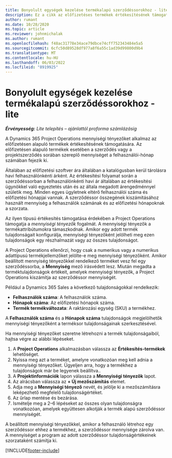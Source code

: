 ```yaml
---
title: Bonyolult egységek kezelése termékalapú szerződéssorokhoz - lite
description: Ez a cikk az előfizetéses termékek értékesítésének támogatásáról nyújt tájékoztatást.
author: rumant
ms.date: 10/28/2020
ms.topic: article
ms.reviewer: johnmichalak
ms.author: rumant
ms.openlocfilehash: f48ac31778e34ace79dbce74cff752343484e5a5
ms.sourcegitcommit: 6cfc50d89528df977a8f6a55c1ad39d99800d9b4
ms.translationtype: MT
ms.contentlocale: hu-HU
ms.lasthandoff: 06/03/2022
ms.locfileid: "8919925"
---
```

# <a name="manage-complex-units-for-product-based-contract-lines---lite"></a>Bonyolult egységek kezelése termékalapú szerződéssorokhoz - lite

_**Érvényesség:** Lite telepítés – ajánlattól proforma számlázásig_

A Dynamics 365 Project Operations mennyiségi tényezőket alkalmaz az előfizetésen alapuló termékek értékesítésének támogatására. Az előfizetésen alapuló termékek esetében a szerződés vagy a projektszerződés sorában szereplő mennyiséget a felhasználói-hónap számában fejezik ki.

Általában az előfizetési szoftver ára általában a katalógusban kerül tárolásra havi felhasználónkénti árként. Az értékesítési folyamat során a szerződéssorban a felhasználónkénti havi ár általában az értékesítési ügynökkel való egyeztetés után és az általa megadott árengedménnyel születik meg. Minden egyes ügyletnek eltérő felhasználói száma és előfizetési hónapjai vannak. A szerződéssor összegének kiszámításához használt mennyiség a felhasználók számának és az előfizetési hónapoknak a szorzata.

Az ilyen típusú értékesítés támogatása érdekében a Project Operations támogatja a *mennyiségi tényezők* fogalmát. A mennyiségi tényezők a termékattribútumokra támaszkodnak. Amikor egy adott termék tulajdonságait konfigurálja, mennyiségi tényezőként jelölheti meg ezen tulajdonságok egy részhalmazát vagy az összes tulajdonságot.

A Project Operations ellenőrzi, hogy csak a numerikus vagy a numerikus adattípusú termékjellemzőket jelölte-e meg mennyiségi tényezőként. Amikor beállított mennyiség tényezőkkel rendelkező terméket vesz fel egy szerződéssorba, a **Mennyiség** mező írásvédett lesz. Miután megadta a terméktulajdonságok értékeit, amelyek mennyiségi tényezők, a Project Operations kiszámítja az szerződéssor mennyiségét.

Például a Dynamics 365 Sales a következő tulajdonságokkal rendelkezik:

- **Felhasználók száma**: A felhasználók száma.
- **Hónapok száma**: Az előfizetési hónapok száma.
- **Termék termékváltozata**: A raktározási egység (SKU) a termékhez.

A **Felhasználók száma** és a **Hónapok száma** tulajdonságok megjelölhetők mennyiségi tényezőként a terméksor tulajdonságainak szerkesztésével.

Ha mennyiségi tényezőket szeretne létrehozni a termék tulajdonságaiból, hajtsa végre az alábbi lépéseket.

1. A **Project Operations** alkalmazásban válassza az **Értékesítés-termékek** lehetőséget.
2. Nyissa meg azt a terméket, amelyre vonatkozóan meg kell adnia a mennyiségi tényezőket. Ügyeljen arra, hogy a termékhez a tulajdonságok már be legyenek beállítva..
3. A **Projektinformációk** lapon válassza a **Mennyiségi tényezők** lapot.
4. Az alrácsban válassza az **+ Új mezőszámítás** elemet.
5. Adja meg a **Mennyiségi tényező** nevét, és jelölje ki a mezőszámításra leképezhető megfelelő tulajdonságértéket.
6. Az űrlap mentése és bezárása.
7. Ismételje meg a 2–6 lépéseket az összes olyan tulajdonságra vonatkozóan, amelyek együttesen alkotják a termék alapú szerződéssor mennyiségét.

A beállított mennyiségi tényezőkkel, amikor a felhasználó létrehoz egy szerződéssor ehhez a termékhez, a szerződéssor mennyisége zárolva van. A mennyiséget a program az adott szerződéssor tulajdonságértékeinek szorzataként számítja ki.


[!INCLUDE[footer-include](../../includes/footer-banner.md)]